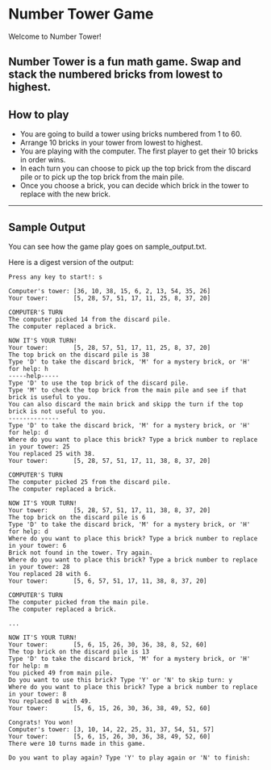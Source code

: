 # Number Tower Game
Welcome to Number Tower!

Number Tower is a fun math game.
Swap and stack the numbered bricks from lowest to highest.
---
## How to play
- You are going to build a tower using bricks numbered from 1 to 60.
- Arrange 10 bricks in your tower from lowest to highest.
- You are playing with the computer. The first player to get their 10 bricks in order wins.
- In each turn you can choose to pick up the top brick from the discard pile or to pick up the top brick from the main pile.
- Once you choose a brick, you can decide which brick in the tower to replace with the new brick.
---
## Sample Output
You can see how the game play goes on sample_output.txt.

Here is a digest version of the output:
```
Press any key to start!: s

Computer's tower: [36, 10, 38, 15, 6, 2, 13, 54, 35, 26]
Your tower:	      [5, 28, 57, 51, 17, 11, 25, 8, 37, 20]

COMPUTER'S TURN
The computer picked 14 from the discard pile.
The computer replaced a brick.

NOW IT'S YOUR TURN!
Your tower:	      [5, 28, 57, 51, 17, 11, 25, 8, 37, 20]
The top brick on the discard pile is 38
Type 'D' to take the discard brick, 'M' for a mystery brick, or 'H' for help: h
-----help-----
Type 'D' to use the top brick of the discard pile.
Type 'M' to check the top brick from the main pile and see if that brick is useful to you.
You can also discard the main brick and skipp the turn if the top brick is not useful to you.
--------------
Type 'D' to take the discard brick, 'M' for a mystery brick, or 'H' for help: d
Where do you want to place this brick? Type a brick number to replace in your tower: 25
You replaced 25 with 38.
Your tower:	      [5, 28, 57, 51, 17, 11, 38, 8, 37, 20]

COMPUTER'S TURN
The computer picked 25 from the discard pile.
The computer replaced a brick.

NOW IT'S YOUR TURN!
Your tower:	      [5, 28, 57, 51, 17, 11, 38, 8, 37, 20]
The top brick on the discard pile is 6
Type 'D' to take the discard brick, 'M' for a mystery brick, or 'H' for help: d
Where do you want to place this brick? Type a brick number to replace in your tower: 6
Brick not found in the tower. Try again.
Where do you want to place this brick? Type a brick number to replace in your tower: 28
You replaced 28 with 6.
Your tower:	      [5, 6, 57, 51, 17, 11, 38, 8, 37, 20]

COMPUTER'S TURN
The computer picked from the main pile.
The computer replaced a brick.

...

NOW IT'S YOUR TURN!
Your tower:	      [5, 6, 15, 26, 30, 36, 38, 8, 52, 60]
The top brick on the discard pile is 13
Type 'D' to take the discard brick, 'M' for a mystery brick, or 'H' for help: m
You picked 49 from main pile.
Do you want to use this brick? Type 'Y' or 'N' to skip turn: y
Where do you want to place this brick? Type a brick number to replace in your tower: 8
You replaced 8 with 49.
Your tower:	      [5, 6, 15, 26, 30, 36, 38, 49, 52, 60]

Congrats! You won!
Computer's tower: [3, 10, 14, 22, 25, 31, 37, 54, 51, 57]
Your tower:	      [5, 6, 15, 26, 30, 36, 38, 49, 52, 60]
There were 10 turns made in this game.

Do you want to play again? Type 'Y' to play again or 'N' to finish: 

```